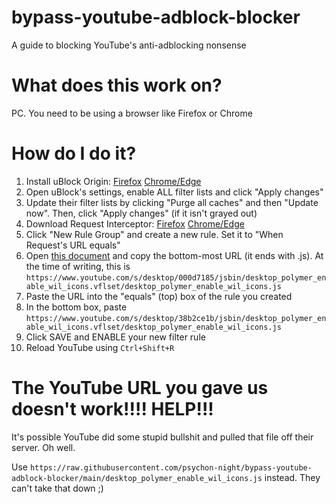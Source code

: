 # bypass-youtube-adblock-blocker
A guide to blocking YouTube's anti-adblocking nonsense

# What does this work on?
PC. You need to be using a browser like Firefox or Chrome

# How do I do it?

1. Install uBlock Origin: [Firefox](https://addons.mozilla.org/en-US/firefox/addon/ublock-origin/) [Chrome/Edge](https://chrome.google.com/webstore/detail/ublock-origin/cjpalhdlnbpafiamejdnhcphjbkeiagm)
2. Open uBlock's settings, enable ALL filter lists and click "Apply changes"
3. Update their filter lists by clicking "Purge all caches" and then "Update now". Then, click "Apply changes" (if it isn't grayed out)
4. Download Request Interceptor: [Firefox](https://addons.mozilla.org/en-US/firefox/addon/request-interceptor/) [Chrome/Edge](https://chrome.google.com/webstore/detail/request-interceptor/bfgblailifedppfilabonohepkofbkpm)
5. Click "New Rule Group" and create a new rule. Set it to "When Request's URL equals"
6. Open [this document](https://pastefy.app/G1Txv5su/raw) and copy the bottom-most URL (it ends with .js). At the time of writing, this is `https://www.youtube.com/s/desktop/000d7185/jsbin/desktop_polymer_enable_wil_icons.vflset/desktop_polymer_enable_wil_icons.js`
7. Paste the URL into the "equals" (top) box of the rule you created
8. In the bottom box, paste `https://www.youtube.com/s/desktop/38b2ce1b/jsbin/desktop_polymer_enable_wil_icons.vflset/desktop_polymer_enable_wil_icons.js`
9. Click SAVE and ENABLE your new filter rule
10. Reload YouTube using `Ctrl+Shift+R`

# The YouTube URL you gave us doesn't work!!!! HELP!!!
It's possible YouTube did some stupid bullshit and pulled that file off their server. Oh well.

Use `https://raw.githubusercontent.com/psychon-night/bypass-youtube-adblock-blocker/main/desktop_polymer_enable_wil_icons.js` instead. They can't take that down ;)
